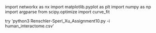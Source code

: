import networkx as nx
import matplotlib.pyplot as plt
import numpy as np
import argparse
from scipy.optimize import curve_fit


try 'python3 Renschler-Sperl_Xu_Assignment10.py -i human_interactome.csv'

